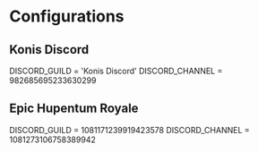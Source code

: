 # Configurations

## Konis Discord

DISCORD_GUILD = 'Konis Discord'
DISCORD_CHANNEL = 982685695233630299

## Epic Hupentum Royale

DISCORD_GUILD = 1081171239919423578
DISCORD_CHANNEL = 1081273106758389942
